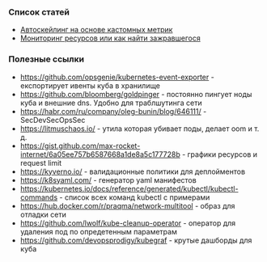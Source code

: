 ### Список статей

* [Автоскейлинг на основе кастомных метрик](hpa-with-custom-metrics.md)
* [Мониторинг ресурсов или как найти зажравшегося](monitoring-request-limits.md)

###  Полезные ссылки

* https://github.com/opsgenie/kubernetes-event-exporter - експортирует ивенты куба в хранилище
* https://github.com/bloomberg/goldpinger - постоянно пингует ноды куба и внешние dns. Удобно для траблшутинга сети 
* https://habr.com/ru/company/oleg-bunin/blog/646111/ -  SecDevSecOpsSec
* https://litmuschaos.io/ - утила которая убивает поды, делает oom и т. д.
* https://gist.github.com/max-rocket-internet/6a05ee757b6587668a1de8a5c177728b - графики ресурсов и request limit
* https://kyverno.io/ - валидационные политики для деплойментов
* https://k8syaml.com/ - генератор yaml манифестов
* https://kubernetes.io/docs/reference/generated/kubectl/kubectl-commands - список всех команд kubectl с примерами
* https://hub.docker.com/r/praqma/network-multitool - образ для отладки сети 
* https://github.com/lwolf/kube-cleanup-operator - оператор для удаления под по опредетенным параметрам
* https://github.com/devopsprodigy/kubegraf - крутые дашборды для куба
